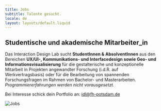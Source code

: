 ```yaml
---
title: Jobs
subtitle: Talente gesucht.
locale: de
layout: layouts/default.liquid
---
```


## Studentische und akademische Mitarbeiter_in

Das Interaction Design Lab sucht <b>StudentInnen &amp; AbsolventInnen</b> aus den Bereichen <b>UX/UI-, Kommunikations- und Interfacedesign sowie Geo- und Informationsvisualisierung</b> für die gestalterische und konzeptionelle Mitarbeit in Projekten angewandter Forschung (i.d.R. auf Werkvertragsbasis) oder für die Bearbeitung von spannenden Forschungsfragen im Rahmen von Bachelor- und Masterarbeiten. <i>Programmiererfahrungen werden nicht vorausgesetzt.</i>

Bei Interesse schick dein Portfolio an: <a href="mailto:idl@fh-potsdam.de">idl@fh-potsdam.de</a>

![Jobs](../assets/images/jobs.png)